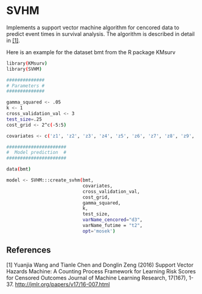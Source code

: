 # SVHM
Implements a support vector machine algorithm for cencored data to predict event times in survival analysis. The algorithm is described in detail in [[1]](#1).

Here is an example for the dataset bmt from the R package KMsurv

```sh
library(KMsurv)
library(SVHM)

##############
# Parameters #
##############

gamma_squared <- .05
k <- 1
cross_validation_val <- 3
test_size=.25
cost_grid <- 2^c(-5:5)

covariates <- c('z1', 'z2', 'z3', 'z4', 'z5', 'z6', 'z7', 'z8', 'z9', 'z10')

######################
#  Model prediction  #
######################

data(bmt)

model <- SVHM:::create_svhm(bmt, 
                            covariates, 
                            cross_validation_val, 
                            cost_grid,
                            gamma_squared, 
                            k, 
                            test_size, 
                            varName_cencored="d3",
                            varName_futime = "t2", 
                            opt='mosek')
```

## References
<a id="1">[1]</a> 
Yuanjia Wang and Tianle Chen and Donglin Zeng (2016)
Support Vector Hazards Machine: A Counting Process Framework for Learning Risk Scores for Censored Outcomes
Journal of Machine Learning Research, 17(167), 1-37.
http://jmlr.org/papers/v17/16-007.html
